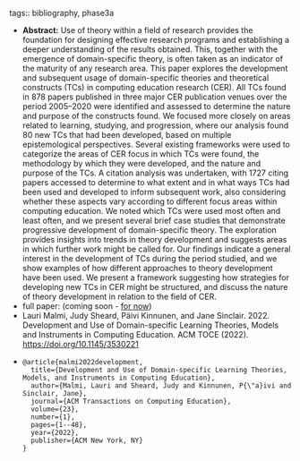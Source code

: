 tags:: bibliography, phase3a

- **Abstract:** Use of theory within a field of research provides the foundation for designing effective research programs and establishing a deeper understanding of the results obtained. This, together with the emergence of domain-specific theory, is often taken as an indicator of the maturity of any research area. This paper explores the development and subsequent usage of domain-specific theories and theoretical constructs (TCs) in computing education research (CER). All TCs found in 878 papers published in three major CER publication venues over the period 2005–2020 were identified and assessed to determine the nature and purpose of the constructs found. We focused more closely on areas related to learning, studying, and progression, where our analysis found 80 new TCs that had been developed, based on multiple epistemological perspectives. Several existing frameworks were used to categorize the areas of CER focus in which TCs were found, the methodology by which they were developed, and the nature and purpose of the TCs. A citation analysis was undertaken, with 1727 citing papers accessed to determine to what extent and in what ways TCs had been used and developed to inform subsequent work, also considering whether these aspects vary according to different focus areas within computing education. We noted which TCs were used most often and least often, and we present several brief case studies that demonstrate progressive development of domain-specific theory. The exploration provides insights into trends in theory development and suggests areas in which further work might be called for. Our findings indicate a general interest in the development of TCs during the period studied, and we show examples of how different approaches to theory development have been used. We present a framework suggesting how strategies for developing new TCs in CER might be structured, and discuss the nature of theory development in relation to the field of CER.
- full paper: (coming soon - [for now](https://research.aalto.fi/en/publications/development-and-use-of-domain-specific-learning-theories-models-a))
- Lauri Malmi, Judy Sheard, Päivi Kinnunen, and Jane Sinclair. 2022. Development and Use of Domain-specific Learning Theories, Models and Instruments in Computing Education. ACM TOCE (2022). https://doi.org/10.1145/3530221
- ```
  @article{malmi2022development,
    title={Development and Use of Domain-specific Learning Theories, Models, and Instruments in Computing Education},
    author={Malmi, Lauri and Sheard, Judy and Kinnunen, P{\"a}ivi and Sinclair, Jane},
    journal={ACM Transactions on Computing Education},
    volume={23},
    number={1},
    pages={1--48},
    year={2022},
    publisher={ACM New York, NY}
  }
  ```